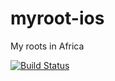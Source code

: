 # myroot-ios
My roots in Africa

[![Build Status](https://app.bitrise.io/app/e18bea798a79c905/status.svg?token=WQpOtqPCSoPGzNziJMSUOg)](https://app.bitrise.io/app/e18bea798a79c905)
